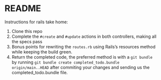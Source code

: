 # README

Instructions for rails take home:
1. Clone this repo
2. Complete the `#create` and `#update` actions in both controllers, making all the specs pass
3. Bonus points for rewriting the `routes.rb` using Rails’s resources method while keeping the build green.
4. Return the completed code, the preferred method is with a `git bundle` by running `git bundle create completed_todo.bundle origin/main..HEAD` after commiting your changes and sending us the completed_todo.bundle file.

